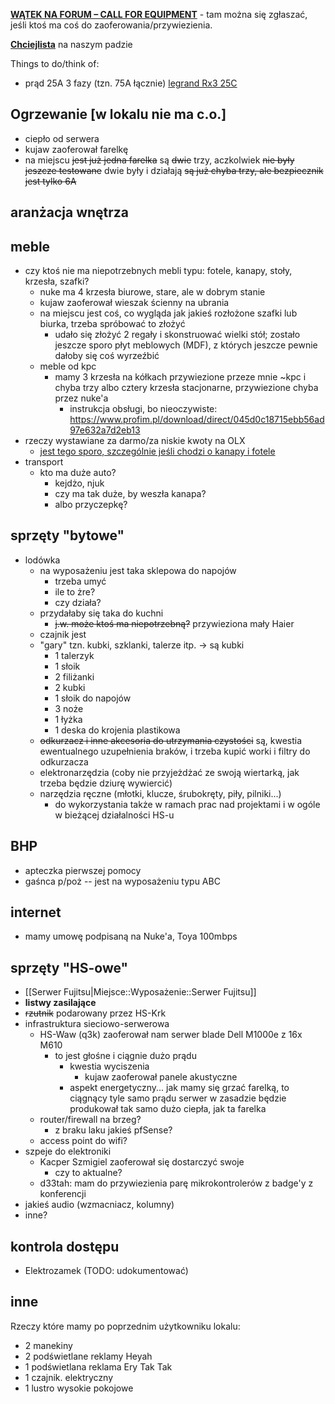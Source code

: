 [**WĄTEK NA FORUM – CALL FOR EQUIPMENT**](https://forum.hs-ldz.pl/t/call-for-equipment/81/4) - tam można się zgłaszać, jeśli ktoś ma coś do zaoferowania/przywiezienia.

[**Chciejlista**](https://pad.hs-ldz.pl/zJTFVOuMSLCqr8MAXqGnjQ#) na naszym padzie

Things to do/think of:
- prąd 25A 3 fazy (tzn. 75A łącznie) [legrand Rx3 25C](https://i.imgur.com/c1O0dQ3.jpeg)

## Ogrzewanie [w lokalu nie ma c.o.]
  - ciepło od serwera
  - kujaw zaoferował farelkę
  - na miejscu ~~jest już jedna farelka~~ są ~~dwie~~ trzy, aczkolwiek ~~nie były jeszcze testowane~~ dwie były i działają
    ~~są już chyba trzy, ale bezpiecznik jest tylko 6A~~

## aranżacja wnętrza

## meble
  - czy ktoś nie ma niepotrzebnych mebli typu: fotele, kanapy, stoły, krzesła, szafki?
    - nuke ma 4 krzesła biurowe, stare, ale w dobrym stanie
    - kujaw zaoferował wieszak ścienny na ubrania
    - na miejscu jest coś, co wygląda jak jakieś rozłożone szafki lub biurka, trzeba spróbować to złożyć
      - udało się złożyć 2 regały i skonstruować wielki stół; zostało jeszcze sporo płyt meblowych (MDF), z których jeszcze pewnie dałoby się coś wyrzeźbić
    - meble od kpc
      - mamy 3 krzesła na kółkach przywiezione przeze mnie ~kpc i chyba trzy albo cztery krzesła stacjonarne, przywiezione chyba przez nuke'a
        - instrukcja obsługi, bo nieoczywiste: https://www.profim.pl/download/direct/045d0c18715ebb56ad97e632a7d2eb13
  - rzeczy wystawiane za darmo/za niskie kwoty na OLX
    - [jest tego sporo, szczególnie jeśli chodzi o kanapy i fotele](https://www.olx.pl/dom-ogrod/meble/lodz/?search[filter_float_price%3Ato]=10)
  - transport
    - kto ma duże auto?
      - kejdżo, njuk
      - czy ma tak duże, by weszła kanapa?
      - albo przyczepkę?

## sprzęty "bytowe"
  - lodówka
    - na wyposażeniu jest taka sklepowa do napojów
      - trzeba umyć
      - ile to żre?
      - czy działa?
    - przydałaby się taka do kuchni
      - ~~j.w. może ktoś ma niepotrzebną?~~ przywieziona mały Haier
    - czajnik jest
    - "gary" tzn. kubki, szklanki, talerze itp. -> są kubki
      - 1 talerzyk
      - 1 słoik
      - 2 filiżanki
      - 2 kubki
      - 1 słoik do napojów
      - 3 noże
      - 1 łyżka
      - 1 deska do krojenia plastikowa
    - ~~odkurzacz i inne akcesoria do utrzymania czystości~~ są, kwestia ewentualnego uzupełnienia braków, i trzeba kupić worki i filtry do odkurzacza
    - elektronarzędzia (coby nie przyjeżdżać ze swoją wiertarką, jak trzeba będzie dziurę wywiercić)
    - narzędzia ręczne (młotki, klucze, śrubokręty, piły, pilniki...)
      - do wykorzystania także w ramach prac nad projektami i w ogóle w bieżącej działalności HS-u

## BHP

- apteczka pierwszej pomocy
- gaśnca p/poż -- jest na wyposażeniu typu ABC

## internet

  - mamy umowę podpisaną na Nuke'a, Toya 100mbps

## sprzęty "HS-owe"
  - [[Serwer Fujitsu|Miejsce::Wyposażenie::Serwer Fujitsu]]
  - __listwy zasilające__
  - ~~rzutnik~~ podarowany przez HS-Krk
  - infrastruktura sieciowo-serwerowa
    - HS-Waw (q3k) zaoferował nam serwer blade Dell M1000e z 16x M610
      - to jest głośne i ciągnie dużo prądu
        - kwestia wyciszenia
          - kujaw zaoferował panele akustyczne
        - aspekt energetyczny... jak mamy się grzać farelką, to ciągnący tyle samo prądu serwer w zasadzie będzie produkował tak samo dużo ciepła, jak ta farelka
    - router/firewall na brzeg?
      - z braku laku jakieś pfSense?
    - access point do wifi?
  - szpeje do elektroniki
    - Kacper Szmigiel zaoferował się dostarczyć swoje
      - czy to aktualne?
    - d33tah: mam do przywiezienia parę mikrokontrolerów z badge'y z konferencji
  - jakieś audio (wzmacniacz, kolumny)
  - inne?

## kontrola dostępu
  - Elektrozamek (TODO: udokumentować)

## inne

Rzeczy które mamy po poprzednim użytkowniku lokalu:

  - 2 manekiny
  - 2 podświetlane reklamy Heyah
  - 1 podświetlana reklama Ery Tak Tak
  - 1 czajnik. elektryczny
  - 1 lustro wysokie pokojowe